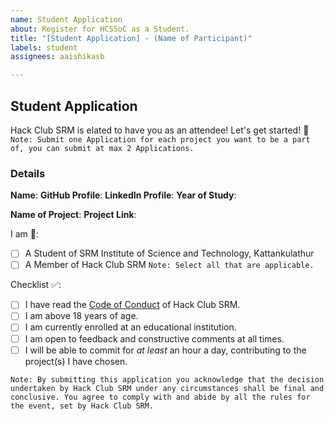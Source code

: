 ```yaml
---
name: Student Application
about: Register for HCSSoC as a Student.
title: "[Student Application] - (Name of Participant)"
labels: student
assignees: aaishikasb

---
```


## Student Application
Hack Club SRM is elated to have you as an attendee! Let's get started! 🎉
`Note: Submit one Application for each project you want to be a part of, you can submit at max 2 Applications.`

### Details
**Name**:
**GitHub Profile**:
**LinkedIn Profile**:
**Year of Study**:

**Name of Project**:
**Project Link**:

I am 🤝:
 - [ ] A Student of SRM Institute of Science and Technology, Kattankulathur
 - [ ] A Member of Hack Club SRM
`Note: Select all that are applicable.`

Checklist ✅:
 - [ ] I have read the [Code of Conduct](https://github.com/Hack-Club-SRM/Code-of-Conduct) of Hack Club SRM.
 - [ ] I am above 18 years of age.
 - [ ] I am currently enrolled at an educational institution.
 - [ ] I am open to feedback and constructive comments at all times.
 - [ ] I will be able to commit for *at least* an hour a day, contributing to the project(s) I have chosen.

`Note: By submitting this application you acknowledge that the decision undertaken by Hack Club SRM under any circumstances shall be final and conclusive. You agree to comply with and abide by all the rules for the event, set by Hack Club SRM.`
